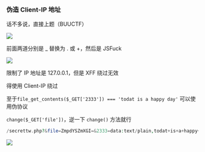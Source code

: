 ### 伪造 Client-IP 地址

话不多说，直接上题（BUUCTF）

![](https://pic1.imgdb.cn/item/67d8020188c538a9b5bff151.png)

前面两道分别是 _ 替换为 . 或 +，然后是 JSFuck

![](https://pic1.imgdb.cn/item/67d8038988c538a9b5bff1bc.png)

限制了 IP 地址是 127.0.0.1，但是 XFF 绕过无效

得使用 Client-IP 绕过

至于`file_get_contents($_GET['2333']) === 'todat is a happy day'` 可以使用伪协议

`change($_GET['file'])`，逆一下 `change()` 方法就行

```php
/secrettw.php?&file=ZmpdYSZmXGI=&2333=data:text/plain,todat+is+a+happy+day
```

![](https://pic1.imgdb.cn/item/67d8071c88c538a9b5bff2d3.png)
